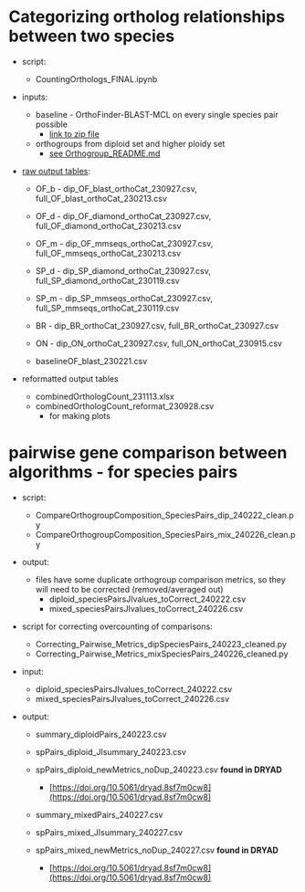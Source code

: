 # Categorizing ortholog relationships between two species

* script: 
	* CountingOrthologs_FINAL.ipynb
	
* inputs:
	* baseline - OrthoFinder-BLAST-MCL on every single species pair possible
	  * [link to zip file](baseline_files/baseline_pairwise.zip)
	* orthogroups from diploid set and higher ploidy set
	  * [see Orthogroup_README.md](https://github.com/itliao/OrthologyComparison/blob/main/Orthogroup/Orthogroup_README.md#output-files---to-use-for-inputs-for-downstream-analyses)
	
* [raw output tables](/Gene_Composition_Comparison_Species_Pairs/raw_output_tables/): 
	* OF_b - dip_OF_blast_orthoCat_230927.csv, full_OF_blast_orthoCat_230213.csv
	* OF_d - dip_OF_diamond_orthoCat_230927.csv, full_OF_diamond_orthoCat_230213.csv
	* OF_m - dip_OF_mmseqs_orthoCat_230927.csv, full_OF_mmseqs_orthoCat_230213.csv
	* SP_d - dip_SP_diamond_orthoCat_230927.csv, full_SP_diamond_orthoCat_230119.csv
	* SP_m - dip_SP_mmseqs_orthoCat_230927.csv, full_SP_mmseqs_orthoCat_230119.csv
	* BR - dip_BR_orthoCat_230927.csv, full_BR_orthoCat_230927.csv
	* ON - dip_ON_orthoCat_230927.csv, full_ON_orthoCat_230915.csv

	* baselineOF_blast_230221.csv
	
* reformatted output tables 
	* combinedOrthologCount_231113.xlsx
	* combinedOrthologCount_reformat_230928.csv
		* for making plots
	
# pairwise gene comparison between algorithms - for species pairs

* script: 	
	* CompareOrthogroupComposition_SpeciesPairs_dip_240222_clean.py
	* CompareOrthogroupComposition_SpeciesPairs_mix_240226_clean.py
	
* output:
	* files have some duplicate orthogroup comparison metrics, so they will need to be corrected (removed/averaged out) 
		* diploid_speciesPairsJIvalues_toCorrect_240222.csv
		* mixed_speciesPairsJIvalues_toCorrect_240226.csv
 
* script for correcting overcounting of comparisons:
	* Correcting_Pairwise_Metrics_dipSpeciesPairs_240223_cleaned.py 
	* Correcting_Pairwise_Metrics_mixSpeciesPairs_240226_cleaned.py
* input:
	* diploid_speciesPairsJIvalues_toCorrect_240222.csv
	* mixed_speciesPairsJIvalues_toCorrect_240226.csv
* output:
	* summary_diploidPairs_240223.csv 
	* spPairs_diploid_JIsummary_240223.csv
 	* spPairs_diploid_newMetrics_noDup_240223.csv **found in DRYAD**
		* [https://doi.org/10.5061/dryad.8sf7m0cw8](https://doi.org/10.5061/dryad.8sf7m0cw8)
	
  	* summary_mixedPairs_240227.csv 
	* spPairs_mixed_JIsummary_240227.csv
   	* spPairs_mixed_newMetrics_noDup_240227.csv **found in DRYAD**
		* [https://doi.org/10.5061/dryad.8sf7m0cw8](https://doi.org/10.5061/dryad.8sf7m0cw8)  
